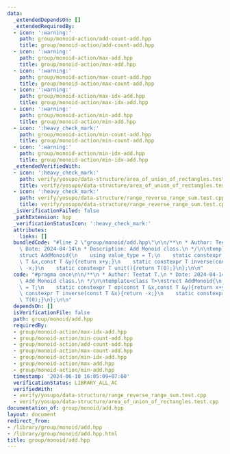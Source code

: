 ```yaml
---
data:
  _extendedDependsOn: []
  _extendedRequiredBy:
  - icon: ':warning:'
    path: group/monoid-action/add-count-add.hpp
    title: group/monoid-action/add-count-add.hpp
  - icon: ':warning:'
    path: group/monoid-action/max-add.hpp
    title: group/monoid-action/max-add.hpp
  - icon: ':warning:'
    path: group/monoid-action/max-count-add.hpp
    title: group/monoid-action/max-count-add.hpp
  - icon: ':warning:'
    path: group/monoid-action/max-idx-add.hpp
    title: group/monoid-action/max-idx-add.hpp
  - icon: ':warning:'
    path: group/monoid-action/min-add.hpp
    title: group/monoid-action/min-add.hpp
  - icon: ':heavy_check_mark:'
    path: group/monoid-action/min-count-add.hpp
    title: group/monoid-action/min-count-add.hpp
  - icon: ':warning:'
    path: group/monoid-action/min-idx-add.hpp
    title: group/monoid-action/min-idx-add.hpp
  _extendedVerifiedWith:
  - icon: ':heavy_check_mark:'
    path: verify/yosupo/data-structure/area_of_union_of_rectangles.test.cpp
    title: verify/yosupo/data-structure/area_of_union_of_rectangles.test.cpp
  - icon: ':heavy_check_mark:'
    path: verify/yosupo/data-structure/range_reverse_range_sum.test.cpp
    title: verify/yosupo/data-structure/range_reverse_range_sum.test.cpp
  _isVerificationFailed: false
  _pathExtension: hpp
  _verificationStatusIcon: ':heavy_check_mark:'
  attributes:
    links: []
  bundledCode: "#line 2 \"group/monoid/add.hpp\"\n\n/**\n * Author: Teetat T.\n *\
    \ Date: 2024-04-14\n * Description: Add Monoid class.\n */\n\ntemplate<class T>\n\
    struct AddMonoid{\n    using value_type = T;\n    static constexpr T op(const\
    \ T &x,const T &y){return x+y;}\n    static constexpr T inverse(const T &x){return\
    \ -x;}\n    static constexpr T unit(){return T(0);}\n};\n\n"
  code: "#pragma once\n\n/**\n * Author: Teetat T.\n * Date: 2024-04-14\n * Description:\
    \ Add Monoid class.\n */\n\ntemplate<class T>\nstruct AddMonoid{\n    using value_type\
    \ = T;\n    static constexpr T op(const T &x,const T &y){return x+y;}\n    static\
    \ constexpr T inverse(const T &x){return -x;}\n    static constexpr T unit(){return\
    \ T(0);}\n};\n\n"
  dependsOn: []
  isVerificationFile: false
  path: group/monoid/add.hpp
  requiredBy:
  - group/monoid-action/max-idx-add.hpp
  - group/monoid-action/min-count-add.hpp
  - group/monoid-action/add-count-add.hpp
  - group/monoid-action/max-count-add.hpp
  - group/monoid-action/min-idx-add.hpp
  - group/monoid-action/max-add.hpp
  - group/monoid-action/min-add.hpp
  timestamp: '2024-06-10 16:05:09+07:00'
  verificationStatus: LIBRARY_ALL_AC
  verifiedWith:
  - verify/yosupo/data-structure/range_reverse_range_sum.test.cpp
  - verify/yosupo/data-structure/area_of_union_of_rectangles.test.cpp
documentation_of: group/monoid/add.hpp
layout: document
redirect_from:
- /library/group/monoid/add.hpp
- /library/group/monoid/add.hpp.html
title: group/monoid/add.hpp
---
```

